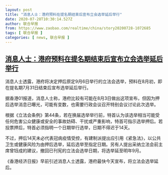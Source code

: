 ```yaml
---
layout: post
title: "消息人士：港府预料在提名期结束后宣布立会选举延后举行"
date: 2020-07-28T10:30:14.527Z
author: 联合早报
from: https://www.zaobao.com/realtime/china/story20200728-1072685
tags: [ 联合早报 ]
categories: [ news, 联合早报 ]
---
```

<!--1595955060000-->
[消息人士：港府预料在提名期结束后宣布立会选举延后举行](https://www.zaobao.com/realtime/china/story20200728-1072685)
------

<div>
<p>消息人士透露，港府将决定押后原定9月6日举行的立法会选举，预料在8月初，即在提名期7月31日结束后宣布选举延后举行。</p><p>据香港01报道，消息人士称，港府比较有可能在8月3日做出这项宣布，但因为押后选举消息已曝光，可能有变数，也需要行政会议召开特别会议讨论此次选举。</p><p>根据《立法会条例》第44条，若在换届选举举行前，特首认为该选举相当可能受任何危害公众健康或安全的事故妨碍、干扰或严重影响，特首可指示选举押后。若投票押后，特首必须指明一个日期举行选举，日期不得迟于14天。</p><section id="imu"><div id="dfp-ad-imu1-wrapper" class="dfp-tag-wrapper"><div id="dfp-ad-imu1" class="dfp-tag-wrapper"></div></div></section><p>不过，押后14天未必代表冠病疫情受控，有建制派提出应引用《紧急法》，以公共卫生或健康风险为由押后选举，延后选举至指定日期。另有人提出采纳立法会前主席曾钰成的建议，撤回已刊宪的立法会选举日期，将选举延至明年9月。</p><p>《香港经济日报》早前引述消息人士透露，港府最快今天宣布，将立法会选举延后。</p><div id="innity-in-post"></div><div id="dfp-ad-midarticlespecial-wrapper" class="dfp-tag-wrapper"><div id="dfp-ad-midarticlespecial" class="dfp-tag-wrapper"></div></div>
</div>
